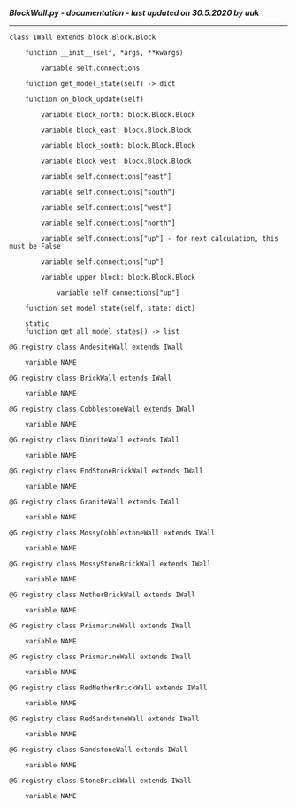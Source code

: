 ***BlockWall.py - documentation - last updated on 30.5.2020 by uuk***
___

    class IWall extends block.Block.Block

        function __init__(self, *args, **kwargs)

            variable self.connections

        function get_model_state(self) -> dict

        function on_block_update(self)

            variable block_north: block.Block.Block

            variable block_east: block.Block.Block

            variable block_south: block.Block.Block

            variable block_west: block.Block.Block

            variable self.connections["east"]

            variable self.connections["south"]

            variable self.connections["west"]

            variable self.connections["north"]

            variable self.connections["up"] - for next calculation, this must be False

            variable self.connections["up"]

            variable upper_block: block.Block.Block

                variable self.connections["up"]

        function set_model_state(self, state: dict)

        static
        function get_all_model_states() -> list

    @G.registry class AndesiteWall extends IWall

        variable NAME

    @G.registry class BrickWall extends IWall

        variable NAME

    @G.registry class CobblestoneWall extends IWall

        variable NAME

    @G.registry class DioriteWall extends IWall

        variable NAME

    @G.registry class EndStoneBrickWall extends IWall

        variable NAME

    @G.registry class GraniteWall extends IWall

        variable NAME

    @G.registry class MossyCobblestoneWall extends IWall

        variable NAME

    @G.registry class MossyStoneBrickWall extends IWall

        variable NAME

    @G.registry class NetherBrickWall extends IWall

        variable NAME

    @G.registry class PrismarineWall extends IWall

        variable NAME

    @G.registry class PrismarineWall extends IWall

        variable NAME

    @G.registry class RedNetherBrickWall extends IWall

        variable NAME

    @G.registry class RedSandstoneWall extends IWall

        variable NAME

    @G.registry class SandstoneWall extends IWall

        variable NAME

    @G.registry class StoneBrickWall extends IWall

        variable NAME